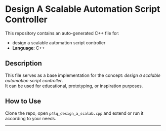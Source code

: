 # Design A Scalable Automation Script Controller

This repository contains an auto-generated C++ file for:

- design a scalable automation script controller
- **Language**: C++

## Description

This file serves as a base implementation for the concept: *design a scalable automation script controller*.  
It can be used for educational, prototyping, or inspiration purposes.

## How to Use

Clone the repo, open `p4lq_design_a_scalab.cpp` and extend or run it according to your needs.

---


